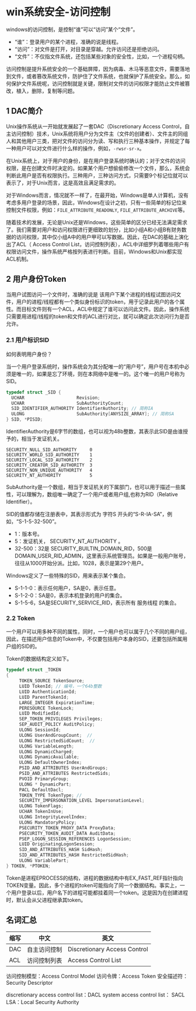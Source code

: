 # win系统安全-访问控制

windows的访问控制，是控制“谁”可以“访问”某个“文件”。

* “谁”：登录用户的某个进程，准确的说是线程。
* “访问”：对文件是打开，对目录是穿越。允许访问还是拒绝访问。
* “文件”：不仅指文件系统，还包括某些对象的安全性，比如，一个进程句柄。

访问控制是提升系统安全的一个基础屏障，因为病毒、木马等恶意文件，需要落地到文件，或者篡改系统文件，防护住了文件系统，也就保护了系统安全。那么，如何保护文件系统呢，访问控制就是关键，限制对文件的访问权限才能防止文件被篡改，植入，删除，复制等问题。

## 1 DAC简介
Unix操作系统从一开始就发展起了一套DAC（Discretionary Access Control，自主访问控制）技术，Unix系统将用户分为文件主（文件的创建者）、文件主的同组人和其他用户三类，把对文件的访问分为读、写和执行三种基本操作，并规定了每一种用户可以对文件进行什么样的操作，例如，`-rwsr-sr-x`。

在Unix系统上，对于用户的身份，是在用户登录系统时确认的；对于文件的访问权限，是在创建文件时决定的。如果某个用户想偷偷修改一个文件，那么，系统会判断此用户是否有权限执行。三种用户，三种访问方式，只需要9个标记位就可以表示了，对于Unix而言，这是高效且满足需求的。

对于Windows而言，情况就不一样了，在最开始，Windows是单人计算机，没有考虑多用户登录的场景，因此，Windows在设计之初，只有一些简单的标记位来控制文件权限，例如：`FILE_ATTRIBUTE_READONLY`, `FILE_ATTRIBUTE_ARCHIVE`等。

随着技术的发展，无论是Unix还是Windows，这些简单的区分已经无法满足需求了。我们需要对用户和访问权限进行更细致的划分，比如小组A和小组B有财务数据的访问权限，其中仅小组A中的用户甲可以写数据。因此，在DAC的基础上演化出了ACL（ Access Control List，访问控制列表），ACL中详细罗列着哪些用户有权限访问文件，操作系统严格按列表进行判断。目前，Windows和Unix都实现ACL机制。

## 2 用户身份Token
当用户试图访问一个文件时，准确的说是 该用户下某个进程的线程试图访问文件，用户的进程/线程都有一个类似身份标识的token，用于记录此用户的各个属性。而目标文件则有一个ACL，ACL中规定了谁可以访问此文件。因此，操作系统只需要用进程/线程的token和文件的ACL进行对比，就可以确定此次访问行为是否允许。

### 2.1 用户标识SID
如何表明用户身份？

当一个用户登录系统时，操作系统会为其分配唯一的“用户号”，用户号在本机中必须是唯一的，如果是忘了环境，则在本网络中是唯一的。这个唯一的用户号称为SID。
```c++
typedef struct _SID {
  UCHAR                    Revision;
  UCHAR                    SubAuthorityCount;
  SID_IDENTIFIER_AUTHORITY IdentifierAuthority; // 简称IA
  ULONG                    SubAuthority[ANYSIZE_ARRAY]; // 简称SA
} SID, *PISID;
```
IdentifierAuthority是6字节的数组，也可以视为48b整数，其表示此SID是由谁授予的，相当于发证机关。
```
SECURITY_NULL_SID_AUTHORITY	    0
SECURITY_WORLD_SID_AUTHORITY	1
SECURITY_LOCAL_SID_AUTHORITY	2
SECURITY_CREATOR_SID_AUTHORITY	3
SECURITY_NON_UNIQUE_AUTHORITY	4
SECURITY_NT_AUTHORITY	        5
```

SubAuthority是一个数组，相当于发证机关的下属部门，也可以用于描述一些属性，可以理解为，数组唯一确定了一个用户或者用户组,也称为RID（Relative Identifier）。

SID的值都存储在注册表中，其表示形式为 字符S 开头的“S-R-IA-SA”，例如，“S-1-5-32-500”。
* 1：版本号。
* 5：发证机关， SECURITY_NT_AUTHORITY 。
* 32-500：32是 SECURITY_BUILTIN_DOMAIN_RID，500是DOMAIN_USER_RID_ADMIN，这里表示系统管理员。如果是一般用户账号，往往从1000开始分派。比如，1028，表示是第29个用户。

Windows定义了一些特殊的SID，用来表示某个集合。
* S-1-1-0：表示任何用户，SA是0，表示任意。
* S-1-2-0：SA是0，表示本机登录的用户的集合。
* S-1-5-6，SA是SECURITY_SERVICE_RID，表示所有 服务线程 的集合。

### 2.2 Token
一个用户可以用多种不同的属性，同时，一个用户也可以属于几个不同的用户组，因此，在描述用户信息的Token中，不仅要包括用户本身的SID，还要包括所属用户组的SID的。

Token的数据结构定义如下。

```c++
typedef struct _TOKEN
{
     TOKEN_SOURCE TokenSource;
     LUID TokenId; // 编号，一个64b整数
     LUID AuthenticationId;
     LUID ParentTokenId;
     LARGE_INTEGER ExpirationTime;
     PERESOURCE TokenLock;
     LUID ModifiedId;
     SEP_TOKEN_PRIVILEGES Privileges;
     SEP_AUDIT_POLICY AuditPolicy;
     ULONG SessionId;
     ULONG UserAndGroupCount;  //
     ULONG RestrictedSidCount;  //
     ULONG VariableLength;
     ULONG DynamicCharged;
     ULONG DynamicAvailable;
     ULONG DefaultOwnerIndex;
     PSID_AND_ATTRIBUTES UserAndGroups;
     PSID_AND_ATTRIBUTES RestrictedSids;
     PVOID PrimaryGroup;
     ULONG * DynamicPart;
     PACL DefaultDacl;
     TOKEN_TYPE TokenType; //
     SECURITY_IMPERSONATION_LEVEL ImpersonationLevel;
     ULONG TokenFlags;
     UCHAR TokenInUse;
     ULONG IntegrityLevelIndex;
     ULONG MandatoryPolicy;
     PSECURITY_TOKEN_PROXY_DATA ProxyData;
     PSECURITY_TOKEN_AUDIT_DATA AuditData;
     PSEP_LOGON_SESSION_REFERENCES LogonSession;
     LUID OriginatingLogonSession;
     SID_AND_ATTRIBUTES_HASH SidHash;
     SID_AND_ATTRIBUTES_HASH RestrictedSidHash;
     ULONG VariablePart;
} TOKEN, *PTOKEN;
```

Token是进程EPROCESS的结构，进程的数据结构中有EX_FAST_REF指针指向TOKEN变量。因此，多个进程的token可能指向了同一个数据结构。事实上，一个用户登录以后，用户名下的进程可能都挂着同一个token。这是因为在创建进程时，默认会从父进程继承其token。

## 名词汇总
| 缩写 | 中文         | 英文                         |
| ---- | ------------ | ---------------------------- |
| DAC  | 自主访问控制 | Discretionary Access Control |
| ACL  | 访问控制列表 | Access Control List          |



访问控制模型：Access Control Model
访问令牌：Access Token
安全描述符：Security Descriptor

discretionary access control list：DACL
system access control list： SACL
LSA：Local Security Authority